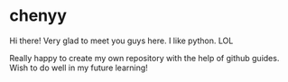 # chenyy

Hi there!
Very glad to meet you guys here.
I like python.
LOL

Really happy to create my own repository with the help of github guides.
Wish to do well in my future learning!
